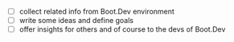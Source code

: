 - [ ] collect related info from Boot.Dev environment
- [ ] write some ideas and define goals
- [ ] offer insights for others and of course to the devs of Boot.Dev
